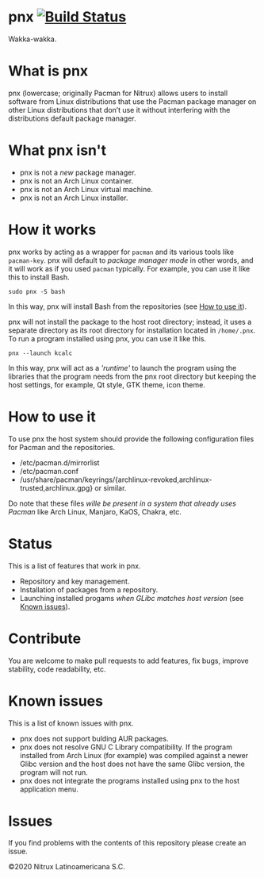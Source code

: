 # pnx [![Build Status](https://travis-ci.org/Nitrux/pnx.svg?branch=master)](https://travis-ci.org/Nitrux/pnx)

Wakka-wakka.

What is pnx
========
pnx (lowercase; originally Pacman for Nitrux) allows users to install software from Linux distributions that use the Pacman package manager on other Linux distributions that don’t use it without interfering with the distributions default package manager.

What pnx isn't
========

   - pnx is not a _new_ package manager.
   - pnx is not an Arch Linux container.
   - pnx is not an Arch Linux virtual machine.
   - pnx is not an Arch Linux installer.

How it works
========
pnx works by acting as a wrapper for `pacman` and its various tools like `pacman-key`. pnx will default to _package manager mode_ in other words, and it will work as if you used `pacman` typically. For example, you can use it like this to install Bash.

`sudo pnx -S bash`

In this way, pnx will install Bash from the repositories (see [How to use it](https://github.com/Nitrux/pnx#how-to-use-it)).

pnx will not install the package to the host root directory; instead, it uses a separate directory as its root directory for installation located in `/home/.pnx`. To run a program installed using pnx, you can use it like this.

`pnx --launch kcalc`

In this way, pnx will act as a _'runtime'_ to launch the program using the libraries that the program needs from the pnx root directory but keeping the host settings, for example, Qt style, GTK theme, icon theme.

How to use it
========
To use pnx the host system should provide the following configuration files for Pacman and the repositories.

   - /etc/pacman.d/mirrorlist
   - /etc/pacman.conf
   - /usr/share/pacman/keyrings/{archlinux-revoked,archlinux-trusted,archlinux.gpg} or similar.

Do note that these files _wille be present in a system that already uses Pacman_ like Arch Linux, Manjaro, KaOS, Chakra, etc. 

Status
========
This is a list of features that work in pnx.
   - Repository and key management.
   - Installation of packages from a repository.
   - Launching installed progams _when GLibc matches host version_ (see [Known issues](https://github.com/Nitrux/pnx#known-issues)).

Contribute
========
You are welcome to make pull requests to add features, fix bugs, improve stability, code readability, etc.

Known issues
=======
This is a list of known issues with pnx.

   - pnx does not support bulding AUR packages.
   - pnx does not resolve GNU C Library compatibility. If the program installed from Arch Linux (for example) was compiled against a newer Glibc version and the host does not have the same Glibc version, the program will not run.
   - pnx does not integrate the programs installed using pnx to the host application menu.

# Issues
If you find problems with the contents of this repository please create an issue.

©2020 Nitrux Latinoamericana S.C.
